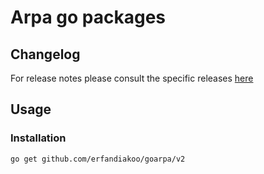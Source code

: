 # Arpa go packages

## Changelog

For release notes please consult the specific releases [here](https://github.com/erfandiakoo/goarpa/releases)


## Usage

### Installation

```sh
go get github.com/erfandiakoo/goarpa/v2
```